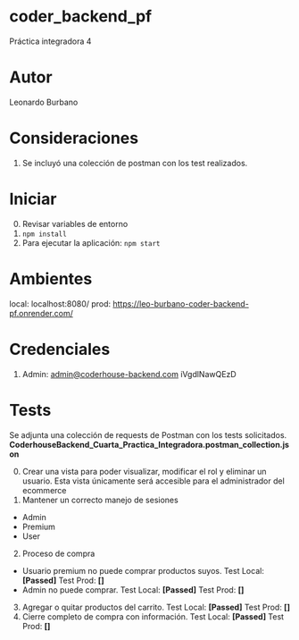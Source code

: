 # coder_backend_pf
Práctica integradora 4

# Autor
Leonardo Burbano

# Consideraciones
1. Se incluyó una colección de postman con los test realizados.


# Iniciar
0. Revisar variables de entorno
1. `npm install`
2. Para ejecutar la aplicación: `npm start`


# Ambientes
local: localhost:8080/
prod: https://leo-burbano-coder-backend-pf.onrender.com/


# Credenciales
1. Admin:
admin@coderhouse-backend.com
iVgdlNawQEzD


# Tests

Se adjunta una colección de requests de Postman con los tests solicitados.
**CoderhouseBackend_Cuarta_Practica_Integradora.postman_collection.json**

0. Crear una vista para poder visualizar, modificar el rol y eliminar un usuario. Esta vista únicamente será accesible para el administrador del ecommerce
1. Mantener un correcto manejo de sesiones
- Admin
- Premium
- User

2. Proceso de compra
- Usuario premium no puede comprar productos suyos. Test Local: **[Passed]** Test Prod: **[]**
- Admin no puede comprar. Test Local: **[Passed]** Test Prod: **[]**
3. Agregar o quitar productos del carrito. Test Local: **[Passed]** Test Prod: **[]**
4. Cierre completo de compra con información. Test Local: **[Passed]** Test Prod: **[]**

